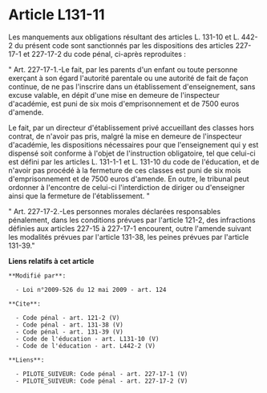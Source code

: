 # Article L131-11

Les manquements aux obligations résultant des articles L. 131-10 et L. 442-2 du présent code sont sanctionnés par les
dispositions des articles 227-17-1 et 227-17-2 du code pénal, ci-après reproduites : 

" Art. 227-17-1.-Le fait, par les parents d'un enfant ou toute personne exerçant à son égard l'autorité parentale ou une
autorité de fait de façon continue, de ne pas l'inscrire dans un établissement d'enseignement, sans excuse valable, en dépit
d'une mise en demeure de l'inspecteur d'académie, est puni de six mois d'emprisonnement et de 7500 euros d'amende. 

Le fait, par un directeur d'établissement privé accueillant des classes hors contrat, de n'avoir pas pris, malgré la mise en
demeure de l'inspecteur d'académie, les dispositions nécessaires pour que l'enseignement qui y est dispensé soit conforme à
l'objet de l'instruction obligatoire, tel que celui-ci est défini par les articles L. 131-1-1 et L. 131-10 du code de
l'éducation, et de n'avoir pas procédé à la fermeture de ces classes est puni de six mois d'emprisonnement et de 7500 euros
d'amende. En outre, le tribunal peut ordonner à l'encontre de celui-ci l'interdiction de diriger ou d'enseigner ainsi que la
fermeture de l'établissement. " 

" Art. 227-17-2.-Les personnes morales déclarées responsables pénalement, dans les conditions prévues par l'article 121-2,
des infractions définies aux articles 227-15 à 227-17-1 encourent, outre l'amende suivant les modalités prévues par l'article
131-38, les peines prévues par l'article 131-39."

**Liens relatifs à cet article**

	**Modifié par**:

	  - Loi n°2009-526 du 12 mai 2009 - art. 124

	**Cite**:

	  - Code pénal - art. 121-2 (V)
	  - Code pénal - art. 131-38 (V)
	  - Code pénal - art. 131-39 (V)
	  - Code de l'éducation - art. L131-10 (V)
	  - Code de l'éducation - art. L442-2 (V)

	**Liens**:

	  - PILOTE_SUIVEUR: Code pénal - art. 227-17-1 (V)
	  - PILOTE_SUIVEUR: Code pénal - art. 227-17-2 (V)
